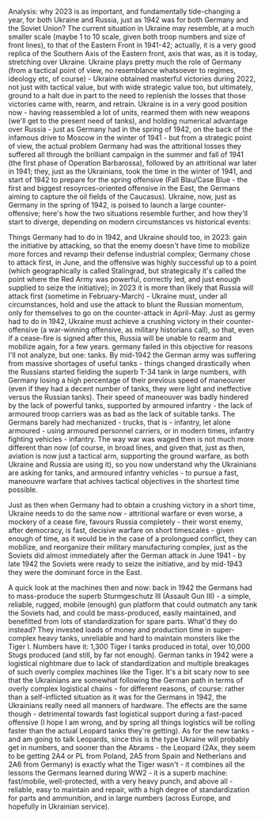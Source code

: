 Analysis: why 2023 is as important, and fundamentally tide-changing a year, for both Ukraine and Russia, just as 1942 was for both Germany and the Soviet Union? The current situation in Ukraine may resemble, at a much smaller scale (maybe 1 to 10 scale, given both troop numbers and size of front lines), to that of the Eastern Front in 1941-42; actually, it is a very good replica of the Southern Axis of the Eastern front, axis that was, as it is today, stretching over Ukraine. Ukraine plays pretty much the role of Germany (from a tactical point of view, no resemblance whatsoever to regimes, ideology etc, of course) - Ukraine obtained masterful victories during 2022, not just with tactical value, but with wide strategic value too, but ultimately, ground to a halt due in part to the need to replenish the losses that those victories came with, rearm, and retrain. Ukraine is in a very good position now - having reassembled a lot of units, rearmed them with new weapons (we'll get to the present need of tanks), and holding numerical advantage over Russia - just as Germany had in the spring of 1942, on the back of the infamous drive to Moscow in the winter of 1941 - but from a strategic point of view, the actual problem Germany had was the attritional losses they suffered all through the brilliant campaign in the summer and fall of 1941 (the first phase of Operation Barbarossa), followed by an attritional war later in 1941; they, just as the Ukrainians, took the time in the winter of 1941, and start of 1942 to prepare for the spring offensive (Fall Blau/Case Blue - the first and biggest resoyrces-oriented offensive in the East, the Germans aiming to capture the oil fields of the Caucasus). Ukraine, now, just as Germany in the spring of 1942, is poised to launch a large counter-offensive; here's how the two situations resemble further, and how they'll start to diverge, depending on modern circumstances vs historical events:

Things Germany had to do in 1942, and Ukraine should too, in 2023: gain the initiative by attacking, so that the enemy doesn't have time to mobilize more forces and revamp their defense industrial complex; Germany chose to attack first, in June, and the offensive was highly successful up to a point (which geographically is called Stalingrad, but strategically it's called the point where the Red Army was powerful, correctly led, and just enough supplied to seize the initiative); in 2023 it is more than likely that Russia will attack first (sometime in February-March) - Ukraine must, under all circumstances, hold and use the attack to blunt the Russian momentum, only for themselves to go on the counter-attack in April-May. Just as germy had to do in 1942, Ukraine must achieve a crushing victory in their counter-offensive (a war-winning offensive, as military historians call), so that, even if a cease-fire is signed after this, Russia will be unable to rearm and mobilize again, for a few years. germany failed in this objective for reasons I'll not analyze, but one: tanks. By mid-1942 the German army was suffering from massive shortages of useful tanks - things changed drastically when the Russians started fielding the superb T-34 tank in large numbers, with Germany losing a high percentage of their previous speed of maneouver (even if they had a decent number of tanks, they were light and ineffective versus the Russian tanks). Their speed of maneouver was badly hindered by the lack of powerful tanks, supported by armoured infantry - the lack of armoured troop carriers was as bad as the lack of suitable tanks. The Germans barely had mechanized - trucks, that is - infantry, let alone armoured - using armoured personnel carriers, or in modern times, infantry fighting vehicles - infantry. The way war was waged then is not much more different than now (of course, in broad lines, and given that, just as then, aviation is now just a tactical arm, supporting the ground warfare, as both Ukraine and Russia are using it), so you now understand why the Ukrainians are asking for tanks, and armoured infantry vehicles - to pursue a fast, maneouvre warfare that achives tactical objectives in the shortest time possible.

Just as then when Germany had to obtain a crushing victory in a short time, Ukraine needs to do the same now - attritional warfare or even worse, a mockery of a cease fire, favours Russia completely - their worst enemy, after democracy, is fast, decisive warfare on short timescales - given enough of time, as it would be in the case of a prolongued conflict, they can mobilize, and reorganize their military manufacturing complex, just as the Soviets did almost immediately after the German attack in June 1941 - by late 1942 the Soviets were ready to seize the initiative, and by mid-1943 they were the dominant force in the East.

A quick look at the machines then and now: back in 1942 the Germans had to mass-produce the superb Sturmgeschutz III (Assault Gun III) - a simple, reliable, rugged, mobile (enough) gun platform that could outmatch any tank the Soviets had, and could be mass-produced, easily maintained, and benefitted from lots of standardization for spare parts. What'd they do instead? They invested loads of money and production time in super-complex heavy tanks, unreliable and hard to maintain monsters like the Tiger I. Numbers have it: 1,300 Tiger I tanks produced in total, over 10,000 Stugs produced (and still, by far not enough). German tanks in 1942 were a logistical nightmare due to lack of standardization and multiple breakages of such overly complex machines like the Tiger.
It's a bit scary now to see that the Ukrainians are somewhat following the German path in terms of overly complex logistical chains - for different reasons, of course: rather than a self-inflicted situation as it was for the Germans in 1942, the Ukrainians really need all manners of hardware. The effects are the same though - detrimental towards fast logistical support during a fast-paced offensive (I hope I am wrong, and by spring all things logistics will be rolling faster than the actual Leopard tanks they're getting). As for the new tanks - and am going to talk Leopards, since this is the type Ukraine will probably get in numbers, and sooner than the Abrams - the Leopard (2Ax, they seem to be getting 2A4 or PL from Poland, 2A5 from Spain and Netherlans and 2A6 from Germany) is exactly what the Tiger wasn't - it combines all the lessons the Germans learned during WW2 - it is a superb machine: fast/mobile, well-protected, with a very heavy punch, and above all - reliable, easy to maintain and repair, with a high degree of standardization for parts and ammunition, and in large numbers (across Europe, and hopefully in Ukrainian service).
